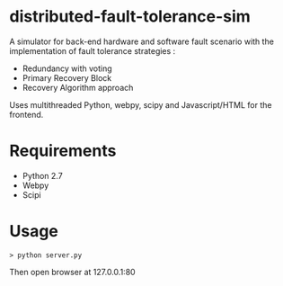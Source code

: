 distributed-fault-tolerance-sim
===============================

A simulator for back-end hardware and software fault scenario with the implementation of fault tolerance strategies : 
- Redundancy with voting 
- Primary Recovery Block 
- Recovery Algorithm approach

Uses multithreaded Python, webpy, scipy and Javascript/HTML for the frontend.


Requirements
===
* Python 2.7
* Webpy
* Scipi


Usage
===

```> python server.py```

Then open browser at 127.0.0.1:80

